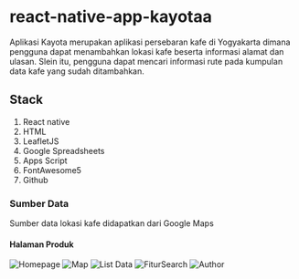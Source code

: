 # react-native-app-kayotaa
   Aplikasi Kayota merupakan aplikasi persebaran kafe di Yogyakarta dimana pengguna dapat menambahkan lokasi kafe beserta informasi alamat dan ulasan. Slein itu, pengguna dapat mencari informasi rute pada kumpulan data kafe yang sudah ditambahkan.

## Stack
   1. React native
   2. HTML
   3. LeafletJS
   4. Google Spreadsheets
   5. Apps Script
   6. FontAwesome5
   7. Github

### Sumber Data
   Sumber data lokasi kafe didapatkan dari Google Maps

#### Halaman Produk
![Homepage](https://github.com/ellenanrl/KayotaReactNativeResponsi/assets/142763226/833378ed-e95c-448a-a79a-8ce95261e63a)
![Map](https://github.com/ellenanrl/KayotaReactNativeResponsi/assets/142763226/a6764074-67c5-46ba-b529-97b638cd75b9)
![List Data](https://github.com/ellenanrl/KayotaReactNativeResponsi/assets/142763226/64cc89e8-0aeb-466a-857c-e6f0e7ee01d6)
![FiturSearch](https://github.com/ellenanrl/KayotaReactNativeResponsi/assets/142763226/800644ff-1b01-40ed-b77d-2dc2dd9891a9)
![Author](https://github.com/ellenanrl/KayotaReactNativeResponsi/assets/142763226/bf7a4ff5-35f0-4635-a6a4-21f178beb0d1)

